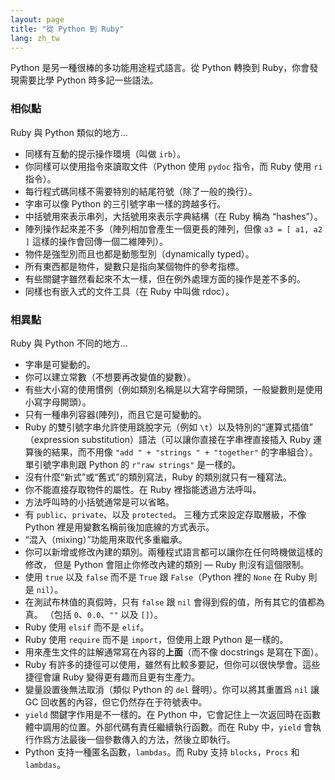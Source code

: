 ```yaml
---
layout: page
title: "從 Python 到 Ruby"
lang: zh_tw
---
```


Python 是另一種很棒的多功能用途程式語言。從 Python 轉換到 Ruby，你會發現需要比學 Python 時多記一些語法。

### 相似點

Ruby 與 Python 類似的地方...

* 同樣有互動的提示操作環境（叫做 `irb`）。
* 你同樣可以使用指令來讀取文件（Python 使用 `pydoc` 指令，而 Ruby 使用 `ri` 指令）。
* 每行程式碼同樣不需要特別的結尾符號（除了一般的換行）。
* 字串可以像 Python 的三引號字串一樣的跨越多行。
* 中括號用來表示串列，大括號用來表示字典結構（在 Ruby 稱為 “hashes”）。
* 陣列操作起來差不多（陣列相加會產生一個更長的陣列，但像
  `a3 = [ a1, a2 ]` 這樣的操作會回傳一個二維陣列）。
* 物件是強型別而且也都是動態型別（dynamically typed）。
* 所有東西都是物件，變數只是指向某個物件的參考指標。
* 有些關鍵字雖然看起來不太一樣，但在例外處理方面的操作是差不多的。
* 同樣也有嵌入式的文件工具（在 Ruby 中叫做 rdoc）。

### 相異點

Ruby 與 Python 不同的地方...

* 字串是可變動的。
* 你可以建立常數（不想要再改變值的變數）。
* 有些大小寫的使用慣例（例如類別名稱是以大寫字母開頭，一般變數則是使用小寫字母開頭）。
* 只有一種串列容器(陣列)，而且它是可變動的。
* Ruby 的雙引號字串允許使用跳脫字元（例如 `\t`）以及特別的“運算式插值”
  （expression substitution）語法（可以讓你直接在字串裡直接插入 Ruby
  運算後的結果，而不用像 `"add " + "strings " + "together"`
  的字串組合）。單引號字串則跟 Python 的 `r"raw strings"` 是一樣的。
* 沒有什麼“新式”或“舊式”的類別寫法，Ruby 的類別就只有一種寫法。
* 你不能直接存取物件的屬性。在 Ruby 裡指能透過方法呼叫。
* 方法呼叫時的小括號通常是可以省略。
* 有 `public`、`private`、以及 `protected`。
  三種方式來設定存取層級，不像 Python 裡是用變數名稱前後加底線的方式表示。
* “混入（mixing）”功能用來取代多重繼承。
* 你可以新增或修改內建的類別。兩種程式語言都可以讓你在任何時機做這樣的修改，
  但是 Python 會阻止你修改內建的類別 — Ruby 則沒有這個限制。
* 使用 `true` 以及 `false` 而不是 `True` 跟 `False`（Python 裡的 `None` 在 Ruby 則是
  `nil`）。
* 在測試布林值的真假時，只有 `false` 跟 `nil` 會得到假的值，所有其它的值都為真。
  （包括 `0`、`0.0`、`""` 以及 `[]`）。
* Ruby 使用 `elsif` 而不是 `elif`。
* Ruby 使用 `require` 而不是 `import`，但使用上跟 Python 是一樣的。
* 用來產生文件的註解通常寫在內容的**上面**（而不像 docstrings 是寫在下面）。
* Ruby 有許多的捷徑可以使用，雖然有比較多要記，但你可以很快學會。這些捷徑會讓 Ruby
  變得更有趣而且更有生產力。
* 變量設置後無法取消（類似 Python 的 `del` 聲明）。你可以將其重置爲 `nil` 讓 GC 回收舊的內容，但它仍然存在于符號表中。
* `yield` 關鍵字作用是不一樣的。在 Python 中，它會記住上一次返回時在函數體中調用的位置。外部代碼有責任繼續執行函數。而在 Ruby 中，`yield` 會執行作爲方法最後一個參數傳入的方法，然後立即執行。
* Python 支持一種匿名函數，`lambdas`。而 Ruby 支持 `blocks`，`Procs` 和 `lambdas`。
